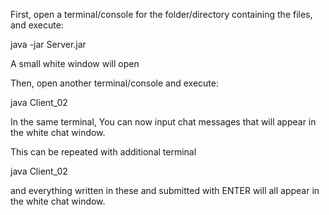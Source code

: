 First, open a terminal/console for the folder/directory containing the files, and execute:

java -jar Server.jar

A small white window will open

Then, open another terminal/console and execute:

java Client_02

In the same terminal, You can now input chat messages that will appear in the white chat window.

This can be repeated with additional terminal

java Client_02

and everything written in these and submitted with ENTER will all appear in the white chat window.